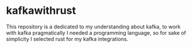 # kafkawithrust
This repository is a dedicated to my understanding about kafka, to work with kafka pragmatically I needed a programming language, so for sake of simplicity I selected rust for my kafka integrations. 
